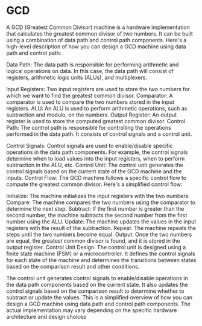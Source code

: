 # GCD
A GCD (Greatest Common Divisor) machine is a hardware implementation that calculates the greatest common divisor of two numbers. It can be built using a combination of data path and control path components. Here's a high-level description of how you can design a GCD machine using data path and control path:

Data Path:
The data path is responsible for performing arithmetic and logical operations on data. In this case, the data path will consist of registers, arithmetic logic units (ALUs), and multiplexers.

Input Registers: Two input registers are used to store the two numbers for which we want to find the greatest common divisor.
Comparator: A comparator is used to compare the two numbers stored in the input registers.
ALU: An ALU is used to perform arithmetic operations, such as subtraction and modulo, on the numbers.
Output Register: An output register is used to store the computed greatest common divisor.
Control Path:
The control path is responsible for controlling the operations performed in the data path. It consists of control signals and a control unit.

Control Signals: Control signals are used to enable/disable specific operations in the data path components. For example, the control signals determine when to load values into the input registers, when to perform subtraction in the ALU, etc.
Control Unit: The control unit generates the control signals based on the current state of the GCD machine and the inputs.
Control Flow:
The GCD machine follows a specific control flow to compute the greatest common divisor. Here's a simplified control flow:

Initialize: The machine initializes the input registers with the two numbers.
Compare: The machine compares the two numbers using the comparator to determine the next step.
Subtract: If the first number is greater than the second number, the machine subtracts the second number from the first number using the ALU.
Update: The machine updates the values in the input registers with the result of the subtraction.
Repeat: The machine repeats the steps until the two numbers become equal.
Output: Once the two numbers are equal, the greatest common divisor is found, and it is stored in the output register.
Control Unit Design:
The control unit is designed using a finite state machine (FSM) or a microcontroller. It defines the control signals for each state of the machine and determines the transitions between states based on the comparison result and other conditions.

The control unit generates control signals to enable/disable operations in the data path components based on the current state.
It also updates the control signals based on the comparison result to determine whether to subtract or update the values.
This is a simplified overview of how you can design a GCD machine using data path and control path components. The actual implementation may vary depending on the specific hardware architecture and design choices

